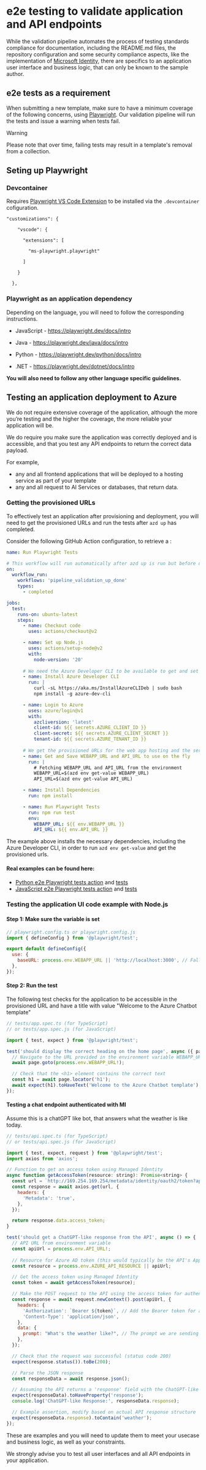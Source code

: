 # e2e testing to validate application and API endpoints

While the validation pipeline automates the process of testing standards compliance for documentation, including the README.md files, the repository configuration and some security compliance aspects, like the implementation of [Microsoft Identity](https://learn.microsoft.com/entra/identity-platform/v2-overview), there are specifics to an application user interface and business logic, that can only be known to the sample author.

## e2e tests as a requirement

When submitting a new template, make sure to have a minimum coverage of the following concerns, using [Playwright](https://playwright.dev/). Our validation pipeline will run the tests and issue a warning when tests fail. 

> [!WARNING]
> Please note that over time, failing tests may result in a template's removal from a collection.

## Seting up Playwright

### Devcontainer 

Requires [Playwright VS Code Extension](https://marketplace.visualstudio.com/items?itemName=ms-playwright.playwright) to be installed via the `.devcontainer` cofiguration.

```
"customizations": { 

    "vscode": { 

      "extensions": [ 

        "ms-playwright.playwright" 

      ] 

    } 

  }, 
```
 
### Playwright as an application dependency 

Depending on the language, you will need to follow the corresponding instructions. 

- JavaScript - https://playwright.dev/docs/intro 

- Java - https://playwright.dev/java/docs/intro 

- Python - https://playwright.dev/python/docs/intro 

- .NET - https://playwright.dev/dotnet/docs/intro 

**You will also need to follow any other language specific guidelines.**

## Testing an application deployment to Azure

We do not require extensive coverage of the application, although the more you’re testing and the higher the coverage, the more reliable your application will be. 

We do require you make sure the application was correctly deployed and is accessible, and that you test any API endpoints to return the correct data payload. 

For example, 

- any and all frontend applications that will be deployed to a hosting service as part of your template
- any and all request to AI Services or databases, that return data. 

### Getting the provisioned URLs 

To effectively test an application after provisioning and deployment, you will need to get the provisioned URLs and run the tests after `azd up` has completed.

Consider the following GitHub Action configuration, to retrieve a :

```yaml
name: Run Playwright Tests

# This workflow will run automatically after azd up is run but before down is run
on:
  workflow_run:
    workflows: 'pipeline_validation_up_done' 
    types:
      - completed

jobs:
  test:
    runs-on: ubuntu-latest
    steps:
      - name: Checkout code
        uses: actions/checkout@v2

      - name: Set up Node.js
        uses: actions/setup-node@v2
        with:
          node-version: '20'
      
      # We need the Azure Developer CLI to be available to get and set the variables
      - name: Install Azure Developer CLI
        run: |
          curl -sL https://aka.ms/InstallAzureCLIDeb | sudo bash
          npm install -g azure-dev-cli

      - name: Login to Azure
        uses: azure/login@v1
        with:
          azcliversion: 'latest'
          client-id: ${{ secrets.AZURE_CLIENT_ID }}
          client-secret: ${{ secrets.AZURE_CLIENT_SECRET }}
          tenant-id: ${{ secrets.AZURE_TENANT_ID }}
      
      # We get the provisioned URLs for the web app hosting and the service endpoint
      - name: Get and Save WEBAPP_URL and API_URL to use on the fly
        run: |
          # Fetching WEBAPP_URL and API_URL from the environment
          WEBAPP_URL=$(azd env get-value WEBAPP_URL)
          API_URL=$(azd env get-value API_URL)

      - name: Install Dependencies
        run: npm install

      - name: Run Playwright Tests
        run: npm run test
        env:
          WEBAPP_URL: ${{ env.WEBAPP_URL }}
          API_URL: ${{ env.API_URL }}

```

The example above installs the necessary dependencies, including the Azure Developer CLI, in order to run `azd env get-value` and get the provisioned urls.

#### Real examples can be found here:

- [Python e2e Playwright tests action](https://github.com/Azure-Samples/azure-fastapi-postgres-flexible-aca/blob/main/.github/workflows/azure-dev.yml#L73) and [tests](https://github.com/Azure-Samples/azure-fastapi-postgres-flexible-aca/blob/main/src/tests/local/test_playwright.py)
- [JavaScript e2e Playwright tests action](https://github.com/Azure-Samples/azure-search-openai-javascript/blob/main/.github/workflows/playwright.yml) and [tests](https://github.com/Azure-Samples/azure-search-openai-javascript/blob/main/tests/e2e/webapp.spec.ts)
  
### Testing the application UI code example with Node.js

#### Step 1: Make sure the variable is set

```javascript
// playwright.config.ts or playwright.config.js
import { defineConfig } from '@playwright/test';

export default defineConfig({
  use: {
    baseURL: process.env.WEBAPP_URL || 'http://localhost:3000', // Fallback URL in case WEBAPP_URL is not set
  },
});
```

#### Step 2: Run the test 

The following test checks for the application to be accessible in the provisioned URL and have a title with value "Welcome to the Azure Chatbot template"

```javascript
// tests/app.spec.ts (for TypeScript)
// or tests/app.spec.js (for JavaScript)

import { test, expect } from '@playwright/test';

test('should display the correct heading on the home page', async ({ page }) => {
  // Navigate to the URL provided in the environment variable WEBAPP_URL
  await page.goto(process.env.WEBAPP_URL!);

  // Check that the <h1> element contains the correct text
  const h1 = await page.locator('h1');
  await expect(h1).toHaveText('Welcome to the Azure Chatbot template');
});
```

#### Testing a chat endpoint authenticated with MI

Assume this is a chatGPT like bot, that answers what the weather is like today.

```javascript
// tests/api.spec.ts (for TypeScript)
// or tests/api.spec.js (for JavaScript)

import { test, expect, request } from '@playwright/test';
import axios from 'axios';

// Function to get an access token using Managed Identity
async function getAccessToken(resource: string): Promise<string> {
  const url = `http://169.254.169.254/metadata/identity/oauth2/token?api-version=2019-08-01&resource=${encodeURIComponent(resource)}`;
  const response = await axios.get(url, {
    headers: {
      'Metadata': 'true',
    },
  });

  return response.data.access_token;
}

test('should get a ChatGPT-like response from the API', async () => {
  // API URL from environment variable
  const apiUrl = process.env.API_URL!;
  
  // Resource for Azure AD token (this would typically be the API's App ID URI or Resource URI)
  const resource = process.env.AZURE_API_RESOURCE || apiUrl;

  // Get the access token using Managed Identity
  const token = await getAccessToken(resource);

  // Make the POST request to the API using the access token for authentication
  const response = await request.newContext().post(apiUrl, {
    headers: {
      'Authorization': `Bearer ${token}`, // Add the Bearer token for authentication
      'Content-Type': 'application/json',
    },
    data: {
      prompt: "What's the weather like?", // The prompt we are sending to the API
    },
  });

  // Check that the request was successful (status code 200)
  expect(response.status()).toBe(200);

  // Parse the JSON response
  const responseData = await response.json();

  // Assuming the API returns a 'response' field with the ChatGPT-like answer
  expect(responseData).toHaveProperty('response');
  console.log('ChatGPT-like Response:', responseData.response);

  // Example assertion, modify based on actual API response structure
  expect(responseData.response).toContain('weather');
});
```

These are examples and you will need to update them to meet your usecase and business logic, as well as your constraints. 

We strongly advise you to test all user interfaces and all API endpoints in your application.

